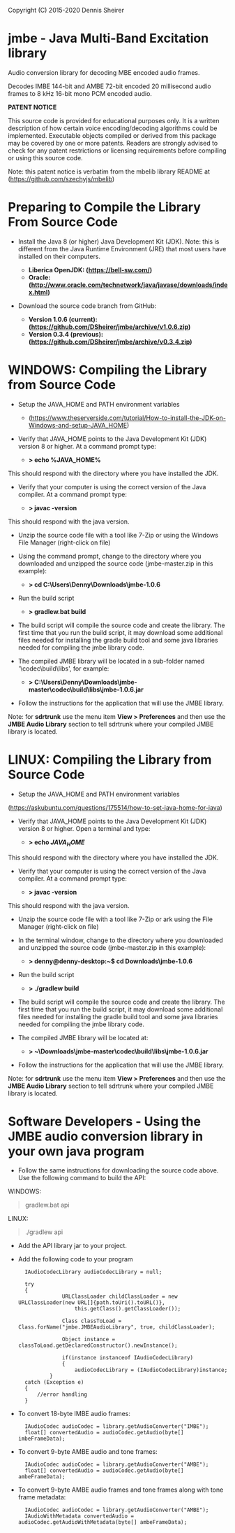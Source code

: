 Copyright (C) 2015-2020 Dennis Sheirer

# jmbe - Java Multi-Band Excitation library

Audio conversion library for decoding MBE encoded audio frames.
  
Decodes IMBE 144-bit and AMBE 72-bit encoded 20 millisecond audio frames to 8 kHz 16-bit mono PCM encoded audio.

**PATENT NOTICE**

This source code is provided for educational purposes only.  It is a written
description of how certain voice encoding/decoding algorithms could be
implemented.  Executable objects compiled or derived from this package may be
covered by one or more patents.  Readers are strongly advised to check for any
patent restrictions or licensing requirements before compiling or using this
source code.

Note: this patent notice is verbatim from the mbelib library README at (https://github.com/szechyjs/mbelib)

# Preparing to Compile the Library From Source Code

* Install the Java 8 (or higher) Java Development Kit (JDK). Note: this is different from the Java Runtime
Environment (JRE) that most users have installed on their computers.
	
  * **Liberica OpenJDK: (https://bell-sw.com/)**
  * **Oracle: (http://www.oracle.com/technetwork/java/javase/downloads/index.html)**

* Download the source code branch from GitHub:

  * **Version 1.0.6 (current): (https://github.com/DSheirer/jmbe/archive/v1.0.6.zip)**
  * **Version 0.3.4 (previous): (https://github.com/DSheirer/jmbe/archive/v0.3.4.zip)**

# WINDOWS: Compiling the Library from Source Code

* Setup the JAVA_HOME and PATH environment variables

  * (https://www.theserverside.com/tutorial/How-to-install-the-JDK-on-Windows-and-setup-JAVA_HOME)

* Verify that JAVA_HOME points to the Java Development Kit (JDK) version 8 or higher.  At a command prompt type:

  * **> echo %JAVA_HOME%**

This should respond with the directory where you have installed the JDK.

* Verify that your computer is using the correct version of the Java compiler.  At a command prompt type:

  * **> javac -version**

This should respond with the java version.

* Unzip the source code file with a tool like 7-Zip or using the Windows File Manager (right-click on file)

* Using the command prompt, change to the directory where you downloaded and unzipped the source code (jmbe-master.zip in this example):

  * **> cd C:\Users\Denny\Downloads\jmbe-1.0.6**

* Run the build script

  * **> gradlew.bat build**

* The build script will compile the source code and create the library.  The first time that you run the build script,
it may download some additional files needed for installing the gradle build tool and some java libraries needed for
compiling the jmbe library code.

* The compiled JMBE library will be located in a sub-folder named '\codec\build\libs', for example:

  * **> C:\Users\Denny\Downloads\jmbe-master\codec\build\libs\jmbe-1.0.6.jar**

* Follow the instructions for the application that will use the JMBE library.

Note: for **sdrtrunk** use the menu item **View > Preferences** and then use the **JMBE Audio Library** section to tell sdrtrunk where your compiled JMBE library is located. 

# LINUX: Compiling the Library from Source Code

* Setup the JAVA_HOME and PATH environment variables

(https://askubuntu.com/questions/175514/how-to-set-java-home-for-java)

* Verify that JAVA_HOME points to the Java Development Kit (JDK) version 8 or higher.  Open a terminal and type:

  * **> echo $JAVA_HOME$**

This should respond with the directory where you have installed the JDK.

* Verify that your computer is using the correct version of the Java compiler.  At a command prompt type:

  * **> javac -version**

This should respond with the java version.

* Unzip the source code file with a tool like 7-Zip or ark using the File Manager (right-click on file)

* In the terminal window, change to the directory where you downloaded and unzipped the source code (jmbe-master.zip in this example):

  * **> denny@denny-desktop:~$ cd Downloads\jmbe-1.0.6**

* Run the build script

  * **> ./gradlew build**

* The build script will compile the source code and create the library.  The first time that you run the build script,
it may download some additional files needed for installing the gradle build tool and some java libraries needed for
compiling the jmbe library code.

* The compiled JMBE library will be located at:

  * **> ~\Downloads\jmbe-master\codec\build\libs\jmbe-1.0.6.jar**

* Follow the instructions for the application that will use the JMBE library.  

Note: for **sdrtrunk** use the menu item **View > Preferences** and then use the **JMBE Audio Library** section to tell sdrtrunk where your compiled JMBE library is located. 
	
# Software Developers - Using the JMBE audio conversion library in your own java program

* Follow the same instructions for downloading the source code above.  Use the following command to build the API:

WINDOWS:
> gradlew.bat api

LINUX:
> ./gradlew api

* Add the API library jar to your project.

* Add the following code to your program
	
		IAudioCodecLibrary audioCodecLibrary = null;
		
		try
		{
                    URLClassLoader childClassLoader = new URLClassLoader(new URL[]{path.toUri().toURL()},
                        this.getClass().getClassLoader());

                    Class classToLoad = Class.forName("jmbe.JMBEAudioLibrary", true, childClassLoader);

                    Object instance = classToLoad.getDeclaredConstructor().newInstance();

                    if(instance instanceof IAudioCodecLibrary)
                    {
                        audioCodecLibrary = (IAudioCodecLibrary)instance;
    		    } 
		catch (Exception e)
		{
		    //error handling
		}
	
* To convert 18-byte IMBE audio frames:

		IAudioCodec audioCodec = library.getAudioConverter("IMBE");
		float[] convertedAudio = audioCodec.getAudio(byte[] imbeFrameData);

* To convert 9-byte AMBE audio and tone frames:

		IAudioCodec audioCodec = library.getAudioConverter("AMBE");
		float[] convertedAudio = audioCodec.getAudio(byte[] ambeFrameData);

* To convert 9-byte AMBE audio frames and tone frames along with tone frame metadata:

		IAudioCodec audioCodec = library.getAudioConverter("AMBE");
		IAudioWithMetadata convertedAudio = audioCodec.getAudioWithMetadata(byte[] ambeFrameData);
